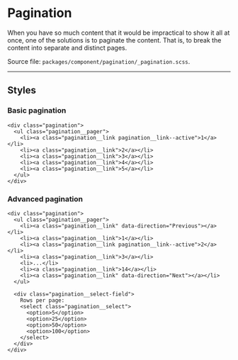 # Pagination
When you have so much content that it would be impractical to show it all at once, one of the solutions is to paginate the content. That is, to break the content into separate and distinct pages.

Source file: `packages/component/pagination/_pagination.scss`.

---

## Styles

### Basic pagination
```html*example
<div class="pagination">
  <ul class="pagination__pager">
    <li><a class="pagination__link pagination__link--active">1</a></li>
    <li><a class="pagination__link">2</a></li>
    <li><a class="pagination__link">3</a></li>
    <li><a class="pagination__link">4</a></li>
    <li><a class="pagination__link">5</a></li>
  </ul>
</div>
```

### Advanced pagination
```html*example
<div class="pagination">
  <ul class="pagination__pager">
    <li><a class="pagination__link" data-direction="Previous"></a></li>
    <li><a class="pagination__link">1</a></li>
    <li><a class="pagination__link pagination__link--active">2</a></li>
    <li><a class="pagination__link">3</a></li>
    <li>...</li>
    <li><a class="pagination__link">14</a></li>
    <li><a class="pagination__link" data-direction="Next"></a></li>
  </ul>

  <div class="pagination__select-field">
    Rows per page:
    <select class="pagination__select">
      <option>5</option>
      <option>25</option>
      <option>50</option>
      <option>100</option>
    </select>
  </div>
</div>
```
